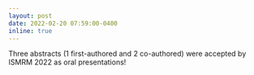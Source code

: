 ```yaml
---
layout: post
date: 2022-02-20 07:59:00-0400
inline: true
---
```

Three abstracts (1 first-authored and 2 co-authored) were accepted by ISMRM 2022 as oral presentations!

<!-- I will be serving as reviewer for MICCAI 2023, Neurips 2023, Siggraph Asia 2023, Siggraph 2023. -->




